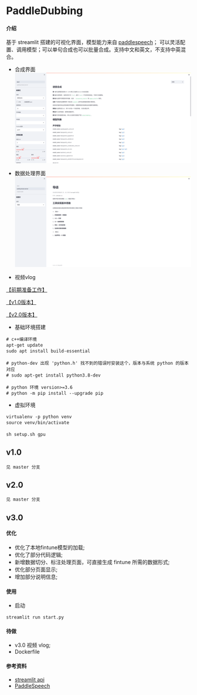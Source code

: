 # PaddleDubbing

#### 介绍

基于 streamlit 搭建的可视化界面，模型能力来自 [paddlespeech](https://github.com/PaddlePaddle/PaddleSpeech)；
可以灵活配置、调用模型；可以单句合成也可以批量合成。支持中文和英文，不支持中英混合。

- 合成界面
![](pic/gui_1.png)

- 数据处理界面
![](pic/gui_2.png)

- 视频vlog

[【前期准备工作】](https://www.bilibili.com/video/BV1134y117Jr/)

[【v1.0版本】](https://www.bilibili.com/video/BV1dq4y147Gn/)

[【v2.0版本】](https://www.bilibili.com/video/BV1zq4y1x71Y/)



- 基础环境搭建

```
# c++编译环境
apt-get update
sudo apt install build-essential

# python-dev 出现 'python.h' 找不到的错误时安装这个，版本与系统 python 的版本对应
# sudo apt-get install python3.8-dev

# python 环境 version>=3.6 
# python -m pip install --upgrade pip
```

- 虚拟环境

```commandline
virtualenv -p python venv
source venv/bin/activate

sh setup.sh gpu
```


## v1.0

```
见 master 分支
```

## v2.0


```
见 master 分支
```

## v3.0

#### 优化

- 优化了本地fintune模型的加载;
- 优化了部分代码逻辑;
- 新增数据切分、标注处理页面，可直接生成 fintune 所需的数据形式;
- 优化部分页面显示;
- 增加部分说明信息;

#### 使用

- 启动

```
streamlit run start.py
```

#### 待做

- v3.0 视频 vlog;
- Dockerfile

#### 参考资料

- [streamlit api](https://docs.streamlit.io/library/api-reference#id1)
- [PaddleSpeech](https://github.com/PaddlePaddle/PaddleSpeech)
